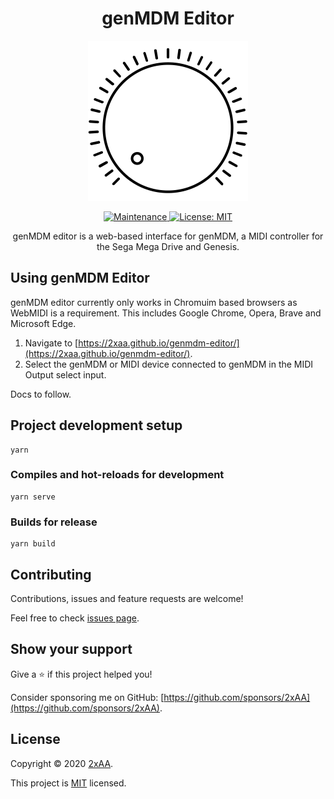 <h1 align="center">genMDM Editor</h1>
<p align="center"><img alt="genmdm-editor logo" src="https://github.com/2xAA/genmdm-editor/raw/main/src/assets/images/genmdm-editor.png" width="256" /></p>

<p align="center">
  <a href="https://github.com/2xAA/genmdm-editor/graphs/commit-activity" target="_blank">
    <img alt="Maintenance" src="https://img.shields.io/badge/Maintained%3F-yes-green.svg" />
  </a>
  <a href="https://github.com/2xAA/genmdm-editor/blob/main/LICENSE" target="_blank">
    <img alt="License: MIT" src="https://img.shields.io/github/license/2xAA/genmdm-editor" />
  </a>
</p>
<p align="center">
genMDM editor is a web-based interface for genMDM, a MIDI controller for the Sega Mega Drive and Genesis.
</p>


## Using genMDM Editor
genMDM editor currently only works in Chromuim based browsers as WebMIDI is a requirement.
This includes Google Chrome, Opera, Brave and Microsoft Edge.

1. Navigate to [https://2xaa.github.io/genmdm-editor/](https://2xaa.github.io/genmdm-editor/).
2. Select the genMDM or MIDI device connected to genMDM in the MIDI Output select input.

Docs to follow.

## Project development setup

```
yarn
```

### Compiles and hot-reloads for development

```
yarn serve
```

### Builds for release

```
yarn build
```



## Contributing

Contributions, issues and feature requests are welcome!

Feel free to check [issues page](https://github.com/2xAA/genmdm-editor/issues).



## Show your support

Give a ⭐️  if this project helped you!

Consider sponsoring me on GitHub: [https://github.com/sponsors/2xAA](https://github.com/sponsors/2xAA).



## License

Copyright © 2020 [2xAA](https://github.com/2xAA).

This project is [MIT](https://github.com/2xAA/genmdm-editor/blob/main/LICENSE) licensed.
